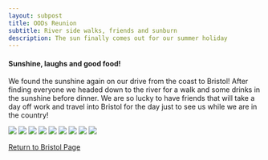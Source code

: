 ```yaml
---
layout: subpost
title: OODs Reunion
subtitle: River side walks, friends and sunburn
description: The sun finally comes out for our summer holiday
---
```


<h4>Sunshine, laughs and good food!</h4>

We found the sunshine again on our drive from the coast to Bristol! After finding everyone we headed down to the river for a walk and some drinks in the sunshine before dinner. We are so lucky to have friends that will take a day off work and travel into Bristol for the day just to see us while we are in the country! 

<img src="https://adventuresofthetravellingtwins.com/Photos/2017-08-21-Bristol/P1040991.JPG" class="image1">
<img src="https://adventuresofthetravellingtwins.com/Photos/2017-08-21-Bristol/P1040980.JPG" class="image1">
<img src="https://adventuresofthetravellingtwins.com/Photos/2017-08-21-Bristol/P1040977.JPG" class="image1">
<img src="https://adventuresofthetravellingtwins.comf/Photos/2017-08-21-Bristol/P1040963.JPG" class="image1">
<img src="https://adventuresofthetravellingtwins.com/Photos/2017-08-21-Bristol/P1050001.JPG" class="image1">
<img src="https://adventuresofthetravellingtwins.com/Photos/2017-08-21-Bristol/P1050008.JPG" class="image1">
<img src="https://adventuresofthetravellingtwins.com/Photos/2017-08-21-Bristol/P1050042.JPG" class="image1">
<img src="https://adventuresofthetravellingtwins.com/Photos/2017-08-21-Bristol/P1050064.JPG" class="image1">
<img src="https://adventuresofthetravellingtwins.com/Photos/2017-08-21-Bristol/P1050065.JPG" class="image1">

<a href="https://adventuresofthetravellingtwins.com/2013/09/02/Bristol/">Return to Bristol Page</a>
